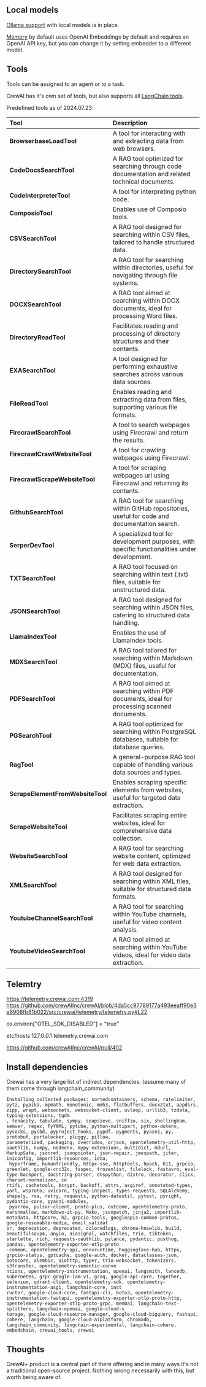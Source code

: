 
## Local models
[Ollama support](https://docs.crewai.com/how-to/LLM-Connections/?h=ollama#ollama-integration) with local models is in place.

[Memory](https://docs.crewai.com/core-concepts/Memory/?h=memory#how-memory-systems-empower-agents) by default uses OpenAI Embeddings by default and requires an OpenAI API key, but you can change it by setting embedder to a different model.

## Tools
Tools can be assigned to an agent or to a task.

CrewAI has it's own set of tools, but also supports all [LangChain tools](https://python.langchain.com/v0.2/docs/integrations/tools/).

Predefined tools as of 2024.07.23:

| Tool                        | Description                                                                                   |
| :-------------------------- | :-------------------------------------------------------------------------------------------- |
| **BrowserbaseLoadTool**     | A tool for interacting with and extracting data from web browsers.                            |
| **CodeDocsSearchTool**      | A RAG tool optimized for searching through code documentation and related technical documents. |
| **CodeInterpreterTool**     | A tool for interpreting python code.                                                          |
| **ComposioTool**            | Enables use of Composio tools.                                                                |
| **CSVSearchTool**           | A RAG tool designed for searching within CSV files, tailored to handle structured data.       |
| **DirectorySearchTool**     | A RAG tool for searching within directories, useful for navigating through file systems.      |
| **DOCXSearchTool**          | A RAG tool aimed at searching within DOCX documents, ideal for processing Word files.         |
| **DirectoryReadTool**       | Facilitates reading and processing of directory structures and their contents.                |
| **EXASearchTool**           | A tool designed for performing exhaustive searches across various data sources.               |
| **FileReadTool**            | Enables reading and extracting data from files, supporting various file formats.              |
| **FirecrawlSearchTool**     | A tool to search webpages using Firecrawl and return the results.                             |
| **FirecrawlCrawlWebsiteTool** | A tool for crawling webpages using Firecrawl.                                               |
| **FirecrawlScrapeWebsiteTool** | A tool for scraping webpages url using Firecrawl and returning its contents.               |
| **GithubSearchTool**        | A RAG tool for searching within GitHub repositories, useful for code and documentation search.|
| **SerperDevTool**           | A specialized tool for development purposes, with specific functionalities under development. |
| **TXTSearchTool**           | A RAG tool focused on searching within text (.txt) files, suitable for unstructured data.     |
| **JSONSearchTool**          | A RAG tool designed for searching within JSON files, catering to structured data handling.     |
| **LlamaIndexTool**          | Enables the use of LlamaIndex tools.                                                          |
| **MDXSearchTool**           | A RAG tool tailored for searching within Markdown (MDX) files, useful for documentation.      |
| **PDFSearchTool**           | A RAG tool aimed at searching within PDF documents, ideal for processing scanned documents.    |
| **PGSearchTool**            | A RAG tool optimized for searching within PostgreSQL databases, suitable for database queries. |
| **RagTool**                 | A general-purpose RAG tool capable of handling various data sources and types.                 |
| **ScrapeElementFromWebsiteTool** | Enables scraping specific elements from websites, useful for targeted data extraction.     |
| **ScrapeWebsiteTool**       | Facilitates scraping entire websites, ideal for comprehensive data collection.                 |
| **WebsiteSearchTool**       | A RAG tool for searching website content, optimized for web data extraction.                   |
| **XMLSearchTool**           | A RAG tool designed for searching within XML files, suitable for structured data formats.      |
| **YoutubeChannelSearchTool**| A RAG tool for searching within YouTube channels, useful for video content analysis.           |
| **YoutubeVideoSearchTool**  | A RAG tool aimed at searching within YouTube videos, ideal for video data extraction.          |

## Telemtry
https://telemetry.crewai.com:4319
https://github.com/crewAIInc/crewAI/blob/4da5cc97789177a493eeaff90e3e8908fb81b022/src/crewai/telemetry/telemetry.py#L22

os.environ["OTEL_SDK_DISABLED"] = "true"

etc/hosts
127.0.0.1	telemetry.crewai.com

https://github.com/crewAIInc/crewAI/pull/402

## Install dependencies
Crewai has a very large list of indirect dependencies.
(assume many of them come through langchain_community)
```
Installing collected packages: sortedcontainers, schema, ratelimiter, pytz, pypika, mpmath, monotonic, mmh3, flatbuffers, docx2txt, appdirs, zipp, wrapt, websockets, websocket-client, uvloop, urllib3, tzdata, typing-extensions, tqdm
, tenacity, tabulate, sympy, soupsieve, sniffio, six, shellingham, semver, regex, PyYAML, pytube, python-multipart, python-dotenv, pysocks, pysbd, pyproject_hooks, pypdf, pygments, pyasn1, py, protobuf, portalocker, pluggy, pillow,
parameterized, packaging, overrides, orjson, opentelemetry-util-http, oauthlib, numpy, nodeenv, mypy-extensions, multidict, mdurl, MarkupSafe, jsonref, jsonpointer, json-repair, jmespath, jiter, iniconfig, importlib-resources, idna,
 hyperframe, humanfriendly, httpx-sse, httptools, hpack, h11, grpcio, greenlet, google-crc32c, fsspec, frozenlist, filelock, fastavro, eval-type-backport, docstring-parser, dnspython, distro, decorator, click, charset-normalizer, ce
rtifi, cachetools, bcrypt, backoff, attrs, asgiref, annotated-types, yarl, wsproto, uvicorn, typing-inspect, types-requests, SQLAlchemy, shapely, rsa, retry, requests, python-dateutil, pytest, pyright, pydantic-core, pyasn1-modules,
 pyarrow, pulsar-client, proto-plus, outcome, opentelemetry-proto, marshmallow, markdown-it-py, Mako, jsonpatch, jinja2, importlib-metadata, httpcore, h2, grpcio-tools, googleapis-common-protos, google-resumable-media, email_validat
or, deprecation, deprecated, coloredlogs, chroma-hnswlib, build, beautifulsoup4, anyio, aiosignal, watchfiles, trio, tiktoken, starlette, rich, requests-oauthlib, pylance, pydantic, posthog, pandas, opentelemetry-exporter-otlp-proto
-common, opentelemetry-api, onnxruntime, huggingface-hub, httpx, grpcio-status, gptcache, google-auth, docker, dataclasses-json, botocore, alembic, aiohttp, typer, trio-websocket, tokenizers, s3transfer, opentelemetry-semantic-conve
ntions, opentelemetry-instrumentation, openai, langsmith, lancedb, kubernetes, grpc-google-iam-v1, groq, google-api-core, together, selenium, qdrant-client, opentelemetry-sdk, opentelemetry-instrumentation-asgi, langchain-core, inst
ructor, google-cloud-core, fastapi-cli, boto3, opentelemetry-instrumentation-fastapi, opentelemetry-exporter-otlp-proto-http, opentelemetry-exporter-otlp-proto-grpc, mem0ai, langchain-text-splitters, langchain-openai, google-cloud-s
torage, google-cloud-resource-manager, google-cloud-bigquery, fastapi, cohere, langchain, google-cloud-aiplatform, chromadb, langchain_community, langchain-experimental, langchain-cohere, embedchain, crewai_tools, crewai
```

## Thoughts
CrewAI+ product is a central part of there offering and in many ways it's not a traditional open-source project. 
Nothing wrong necessarily with this, but worth being aware of. 